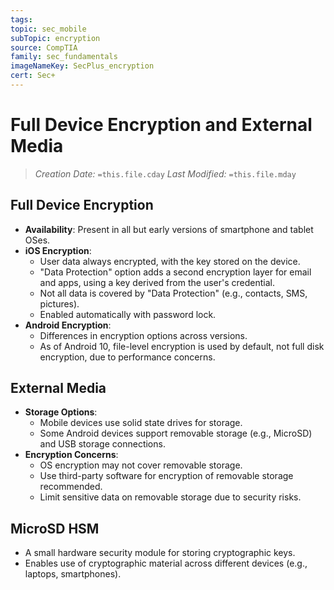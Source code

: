 ```yaml
---
tags: 
topic: sec_mobile
subTopic: encryption
source: CompTIA
family: sec_fundamentals
imageNameKey: SecPlus_encryption
cert: Sec+
---
```

# Full Device Encryption and External Media
> *Creation Date:* `=this.file.cday`
> *Last Modified:* `=this.file.mday`
## Full Device Encryption

- **Availability**: Present in all but early versions of smartphone and tablet OSes.
- **iOS Encryption**:
  - User data always encrypted, with the key stored on the device.
  - "Data Protection" option adds a second encryption layer for email and apps, using a key derived from the user's credential.
  - Not all data is covered by "Data Protection" (e.g., contacts, SMS, pictures).
  - Enabled automatically with password lock.
- **Android Encryption**:
  - Differences in encryption options across versions.
  - As of Android 10, file-level encryption is used by default, not full disk encryption, due to performance concerns.

## External Media

- **Storage Options**:
  - Mobile devices use solid state drives for storage.
  - Some Android devices support removable storage (e.g., MicroSD) and USB storage connections.
- **Encryption Concerns**:
  - OS encryption may not cover removable storage.
  - Use third-party software for encryption of removable storage recommended.
  - Limit sensitive data on removable storage due to security risks.

## MicroSD HSM

- A small hardware security module for storing cryptographic keys.
- Enables use of cryptographic material across different devices (e.g., laptops, smartphones).

